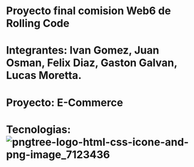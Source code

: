 # Proyecto final comision Web6 de Rolling Code

# Integrantes: Ivan Gomez, Juan Osman, Felix Diaz, Gaston Galvan, Lucas Moretta.

# Proyecto: E-Commerce

# Tecnologias: ![pngtree-logo-html-css-icone-and-png-image_7123436](https://github.com/user-attachments/assets/6b676a7c-3320-4e1e-a816-a4b11b52ed68)


